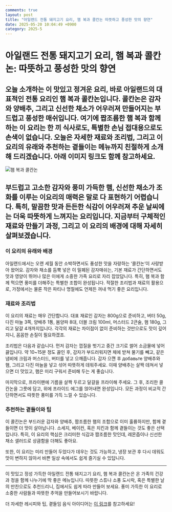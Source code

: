 ```yaml
---
comments: true
layout: post
title: "아일랜드 전통 돼지고기 요리, 햄 복과 콜칸논 따뜻하고 풍성한 맛의 향연"
date: 2025-05-20 10:04:49 +0900
category: 2025-5
---
```


# 아일랜드 전통 돼지고기 요리, 햄 복과 콜칸논: 따뜻하고 풍성한 맛의 향연

## 오늘 소개하는 이 맛있고 정겨운 요리, 바로 아일랜드의 대표적인 전통 요리인 햄 복과 콜칸논입니다. 콜칸논은 감자와 양배추, 그리고 신선한 채소가 어우러져 만들어지는 부드럽고 풍성한 매쉬입니다. 여기에 짭조름한 햄 복과 함께하는 이 요리는 한 끼 식사로도, 특별한 손님 접대용으로도 손색이 없습니다. 오늘은 자세한 재료와 조리법, 그리고 이 요리의 유래와 추천하는 곁들이는 메뉴까지 친절하게 소개해 드리겠습니다. 아래 이미지 링크도 함께 참고하세요.
  
![햄 복과 콜칸논](https://www.themealdb.com/images/media/meals/n41ny81608588066.jpg)

## 부드럽고 고소한 감자와 풍미 가득한 햄, 신선한 채소가 조화를 이루는 이요리의 매력은 말로 다 표현하기 어렵습니다. 특히, 말끔한 맛과 든든한 식감이 어우러져 추운 날씨에는 더욱 따뜻하게 느껴지는 요리입니다. 지금부터 구체적인 재료와 만들기 과정, 그리고 이 요리의 배경에 대해 자세히 살펴보겠습니다.

### 이 요리의 유래와 배경  
아일랜드에서는 오랜 세월 동안 소박하면서도 풍성한 맛을 자랑하는 ‘콜칸논’이 사랑받아 왔어요. 감자와 채소를 듬뿍 넣은 이 밀폐된 감자매쉬는, 기본 재료가 간단하면서도 맛과 영양이 뛰어나 많은 이에게 소중한 가족 요리로 자리 잡았답니다. 특히, 햄 복과 함께 먹으면 풍미를 더해주는 특별한 조합이 완성됩니다. 적절한 조리법과 재료의 활용으로, 가정에서는 물론 작은 파티나 명절에도 언제든 꺼내 먹기 좋은 요리입니다.

### 재료와 조리법  
이 요리의 재료는 매우 간단합니다. 대표 재료인 감자는 800g으로 준비하고, 버터 50g, 다진 마늘 3쪽, 양배추 1통, 봄양파 8대, 더블 크림 100ml, 머스터드 2큰술, 햄 180g, 그리고 달걀 4개까지입니다. 각각의 재료는 차이점이 없이 준비하는 것만으로도 맛이 깊어지니, 꼼꼼한 손질이 필요하겠죠.

조리법은 다음과 같습니다. 먼저 감자는 껍질을 벗기고 중간 크기로 썰어 소금물에 넣어 끓입니다. 약 10~15분 정도 끓인 후, 감자가 부드러워지면 체에 받쳐 물기를 빼고, 같은 냄비에 크림과 머스터드, 버터를 넣고 으깨줍니다. 감자 으깬 후 добавьте 양배추와 햄, 그리고 다진 마늘을 넣고 섞어 따뜻하게 데워주세요. 이때 양배추는 살짝 데쳐서 넣으면 더 맛있고, 햄은 미리 구워서 준비해 두는 게 좋습니다.

마지막으로, 프라이팬에 기름을 살짝 두르고 달걀을 프라이해 주세요. 그 후, 조리한 콜칸논을 그릇에 담고, 위에 프라이드 에그를 얹어내면 완성입니다. 모든 과정이 비교적 간단하면서도 따뜻한 풍미를 가득 느낄 수 있습니다.

### 추천하는 곁들이와 팁  
이 콜칸논은 부드러운 감자와 양배추, 짭조름한 햄의 조합으로 이미 훌륭하지만, 함께 곁들이면 더 맛이 살아납니다. 소세지, 베이컨, 혹은 치킨과 함께 곁들이는 것도 좋은 선택입니다. 특히, 이 요리의 핵심은 크리미한 식감과 짭조름한 맛인데, 레몬즙이나 신선한 채소 샐러드로 상큼함을 더해도 좋아요.

또한, 이 요리는 미리 만들어 두었다가 데우는 것도 가능하고, 냉장 보관 후 다시 데워도 맛이 변하지 않아서 바쁜 일상 속에서도 쉽게 즐기실 수 있답니다.

---

이 맛있고 정성 가득한 아일랜드 전통 돼지고기 요리, 햄 복과 콜칸논은 온 가족의 건강과 정을 함께 나누기에 딱 좋은 메뉴입니다. 따뜻한 스튜나 소풍 도시락, 혹은 특별한 날의 만찬으로도 추천드리니, 집에서도 쉽게 따라 만들어 보세요. 풍미 가득한 이 요리로 소중한 사람들과 따뜻한 추억을 만들어보시기 바랍니다. 

더 자세한 레시피와 팁, 곁들임 음식 아이디어는 [이 링크](https://www.bbcgoodfoodme.com/recipes/ham-hock-colcannon/)를 참고하세요!